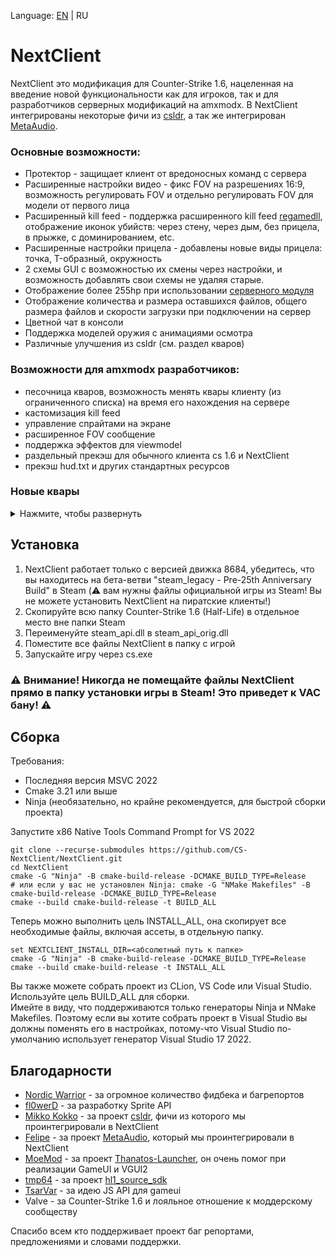 Language: [EN](https://github.com/CS-NextClient/NextClient/blob/main/README.md) | RU

NextClient
==========

NextClient это модификация для Counter-Strike 1.6, нацеленная на введение новой функциональности как для игроков, так и для разработчиков серверных модификаций на amxmodx.
В NextClient интегрированы некоторые фичи из [csldr](https://github.com/mikkokko/csldr), а так же интегрирован [MetaAudio](https://github.com/LAGonauta/MetaAudio). 

### Основные возможности:
 - Протектор - защищает клиент от вредоносных команд с сервера
 - Расширенные настройки видео - фикс FOV на разрешениях 16:9, возможность регулировать FOV и отдельно регулировать FOV для модели от первого лица
 - Расширенный kill feed - поддержка расширенного  kill feed [regamedll](https://github.com/s1lentq/ReGameDLL_CS/pull/858), отображение иконок убийств: через стену, через дым, без прицела, в прыжке, с доминированием, etc.
 - Расширенные настройки прицела - добавлены новые виды прицела: точка, T-образный, окружность
 - 2 схемы GUI с возможностью их смены через настройки, и возможность добавлять свои схемы не удаляя старые. 
 - Отображение более 255hp при использовании [серверного модуля](https://github.com/CS-NextClient/NextClientServerApi)
 - Отображение количества и размера оставшихся файлов, общего размера файлов и скорости загрузки при подключении на сервер
 - Цветной чат в консоли
 - Поддержка моделей оружия с анимациями осмотра
 - Различные улучшения из csldr (см. раздел кваров)

### Возможности для amxmodx разработчиков:
 - песочница кваров, возможность менять квары клиенту (из ограниченного списка) на время его нахождения на сервере
 - кастомизация kill feed
 - управление спрайтами на экране
 - расширенное FOV сообщение
 - поддержка эффектов для viewmodel
 - раздельный прекэш для обычного клиента cs 1.6 и NextClient
 - прекэш hud.txt и других стандартных ресурсов

### Новые квары
<details>
<summary>Нажмите, чтобы развернуть</summary>

| Cvar name | Default value | Available in sandbox*       | Description |
| --- |---------------|-----------------------------| --- |
| viewmodel_disable_shift | 0             | Yes                         | Disable viewmodel shifting (when you looking up or down). |
| viewmodel_offset_x | 0             | Yes                         |  |
| viewmodel_offset_y | 0             | Yes                         |  |
| viewmodel_offset_z | 0             | Yes                         |  |
| viewmodel_fov | 90            | No                          | Min: 70<br/>Max: 100 |
| cl_crosshair_type | 0             | Yes                         | Crosshair type. 0 - crosshair, 1 - T-shaped, 2 - circle, 3 - dot. |
| cl_bobstyle | 0             | Yes                         | 0 for default bob, 1 for old style bob and 2 for CS:GO style bob. |
| cl_bobamt_vert | 0\.13         | Yes                         | Vertical scale for CS:GO style bob. |
| cl_bobamt_lat | 0\.32         | Yes                         | Lateral scale for CS:GO style bob. |
| cl_bob_lower_amt | 8             | Yes                         | Specifies how much the viewmodel moves inwards for CS:GO style bob. |
| cl_rollangle | 0             | Yes                         | Screen roll angle when strafing or looking (Quake effect). |
| cl_rollspeed | 200           | Yes                         | Screen roll speed when strafing or looking (Quake effect). |
| viewmodel_lag_scale | 0             | Yes                         | The value of the lag of the viewmodel from the crosshair (CS:GO effect). |
| viewmodel_lag_speed | 8             | Yes                         | The speed of the viewmodel following the crosshair (CS:GO effect). |
| fov_horplus | 0             | No                          | Enables Hor+ scaling for FOV. Fixes the FOV when playing with aspect ratios besides 4:3. |
| fov_angle | 90            | No (use ncl_setfov instead) | Min: 70<br/>Max: 100 |
| fov_lerp | 0             | No (use ncl_setfov instead) | FOV interpolation time in seconds. |
| hud_deathnotice_max | 5             | No                          | The maximum number of kill feed entries that can be displayed. |
| hud_deathnotice_old | 0             | No                          | Enable the old style of kill feed. |
| http_max_active_requests | 5             | No                          |  |
| http_max_requests_retries | 3             | No                          |   |

*Может ли сервер изменять значение квара, используя функцию песочницы кваров.
</details>

## Установка

1. NextClient работает только с версией движка 8684, убедитесь, что вы находитесь на бета-ветви "steam_legacy - Pre-25th Anniversary Build" в Steam (⚠️ вам нужны файлы официальной игры из Steam! Вы не можете установить NextClient на пиратские клиенты!)
2. Скопируйте всю папку Counter-Strike 1.6 (Half-Life) в отдельное место вне папки Steam
3. Переименуйте steam_api.dll в steam_api_orig.dll
4. Поместите все файлы NextClient в папку с игрой
5. Запускайте игру через cs.exe

### ⚠️ Внимание! Никогда не помещайте файлы NextClient прямо в папку установки игры в Steam! Это приведет к VAC бану! ⚠️

## Сборка
Требования:
- Последняя версия MSVC 2022
- Cmake 3.21 или выше
- Ninja (необязательно, но крайне рекомендуется, для быстрой сборки проекта)

Запустите x86 Native Tools Command Prompt for VS 2022
```
git clone --recurse-submodules https://github.com/CS-NextClient/NextClient.git
cd NextClient
cmake -G "Ninja" -B cmake-build-release -DCMAKE_BUILD_TYPE=Release
# или если у вас не установлен Ninja: cmake -G "NMake Makefiles" -B cmake-build-release -DCMAKE_BUILD_TYPE=Release 
cmake --build cmake-build-release -t BUILD_ALL

```

Теперь можно выполнить цель INSTALL_ALL, она скопирует все необходимые файлы, включая ассеты, в отдельную папку.
```
set NEXTCLIENT_INSTALL_DIR=<абсолютный путь к папке>
cmake -G "Ninja" -B cmake-build-release -DCMAKE_BUILD_TYPE=Release
cmake --build cmake-build-release -t INSTALL_ALL
```

Вы также можете собрать проект из CLion, VS Code или Visual Studio. Используйте цель BUILD_ALL для сборки.  
Имейте в виду, что поддерживаются только генераторы Ninja и NMake Makefiles. Поэтому если вы хотите собрать проект в Visual Studio вы должны поменять его в настройках, потому-что Visual Studio по-умолчанию использует генератор Visual Studio 17 2022.

## Благодарности
- [Nordic Warrior](https://github.com/Nord1cWarr1or) - за огромное количество фидбека и багрепортов
- [fl0werD](https://github.com/fl0werD) - за разработку Sprite API
- [Mikko Kokko](https://github.com/mikkokko) - за проект [csldr](https://github.com/mikkokko/csldr), фичи из которого мы проинтегрировали в NextClient
- [Felipe](https://github.com/LAGonauta) - за проект [MetaAudio](https://github.com/LAGonauta/MetaAudio), который мы проинтегрировали в NextClient
- [MoeMod](https://github.com/MoeMod) - за проект [Thanatos-Launcher](https://github.com/MoeMod/Thanatos-Launcher), он очень помог при реализации GameUI и VGUI2
- [tmp64](https://github.com/tmp64) - за проект [hl1_source_sdk](https://github.com/tmp64/hl1_source_sdk)
- [TsarVar](https://tsarvar.com) - за идею JS API для gameui
- Valve - за Counter-Strike 1.6 и лояльное отношение к моддерскому сообществу

Спасибо всем кто поддерживает проект баг репортами, предложениями и словами поддержки.
